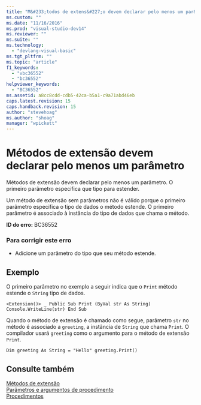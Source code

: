```yaml
---
title: "M&#233;todos de extens&#227;o devem declarar pelo menos um par&#226;metro | Microsoft Docs"
ms.custom: ""
ms.date: "11/16/2016"
ms.prod: "visual-studio-dev14"
ms.reviewer: ""
ms.suite: ""
ms.technology: 
  - "devlang-visual-basic"
ms.tgt_pltfrm: ""
ms.topic: "article"
f1_keywords: 
  - "vbc36552"
  - "bc36552"
helpviewer_keywords: 
  - "BC36552"
ms.assetid: a8cc8cdd-cdb5-42ca-b5a1-c9a71abd46eb
caps.latest.revision: 15
caps.handback.revision: 15
author: "stevehoag"
ms.author: "shoag"
manager: "wpickett"
---
```

# M&#233;todos de extens&#227;o devem declarar pelo menos um par&#226;metro
Métodos de extensão devem declarar pelo menos um parâmetro. O primeiro parâmetro especifica que tipo para estender.  
  
 Um método de extensão sem parâmetros não é válido porque o primeiro parâmetro especifica o tipo de dados o método estende. O primeiro parâmetro é associado à instância do tipo de dados que chama o método.  
  
 **ID do erro:** BC36552  
  
### Para corrigir este erro  
  
-   Adicione um parâmetro do tipo que seu método estende.  
  
## Exemplo  
 O primeiro parâmetro no exemplo a seguir indica que o `Print` método estende o `String` tipo de dados.  
  
```  
<Extension()> _ Public Sub Print (ByVal str As String) Console.WriteLine(str) End Sub  
```  
  
 Quando o método de extensão é chamado como segue, parâmetro `str` no método é associado a `greeting`, a instância de `String` que chama `Print`. O compilador usará `greeting` como o argumento para o método de extensão `Print`.  
  
```  
Dim greeting As String = "Hello" greeting.Print()  
```  
  
## Consulte também  
 [Métodos de extensão](/dotnet/visual-basic/programming-guide/language-features/procedures/extension-methods)   
 [Parâmetros e argumentos de procedimento](/dotnet/visual-basic/programming-guide/language-features/procedures/procedure-parameters-and-arguments)   
 [Procedimentos](/dotnet/visual-basic/programming-guide/language-features/procedures/index)